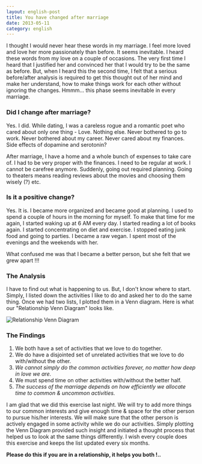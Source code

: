 ```yaml
---
layout: english-post
title: You have changed after marriage
date: 2013-05-11
category: english
---
```


I thought I would never hear these words in my marriage. I feel more loved and love her more passionately than before. It seems inevitable. I heard these words from my love on a couple of occasions. The very first time I heard that I justified her and convinced her that I would try to be the same as before. But, when I heard this the second time, I felt that a serious before/after analysis is required to get this thought out of her mind and make her understand, how to make things work for each other without ignoring the changes. Hmmm... this phase seems inevitable in every marriage.  

### Did I change after marriage?  

Yes. I did. While dating, I was a careless rogue and a romantic poet who cared about only one thing - Love. Nothing else. Never bothered to go to work. Never bothered about my career. Never cared about my finances. Side effects of dopamine and serotonin?  

After marriage, I have a home and a whole bunch of expenses to take care of. I had to be very proper with the finances. I need to be regular at work. I cannot be carefree anymore. Suddenly, going out required planning. Going to theaters means reading reviews about the movies and choosing them wisely (?) etc.  

### Is it a positive change?  

Yes. It is. I became more organized and became good at planning. I used to spend a couple of hours in the morning for myself. To make that time for me again, I started waking up at 6 AM every day. I started reading a lot of books again. I started concentrating on diet and exercise. I stopped eating junk food and going to parties. I became a raw vegan. I spent most of the evenings and the weekends with her.  

What confused me was that I became a better person, but she felt that we grew apart !!!  

### The Analysis

I have to find out what is happening to us. But, I don't know where to start. Simply, I listed down the activities I like to do and asked her to do the same thing. Once we had two lists, I plotted them in a Venn diagram. Here is what our "Relationship Venn Diagram" looks like.  

![Relationship Venn Diagram]({{site.english.img-path}}/relationship-venn-diagram.jpg)  

### The Findings

1. We both have a set of activities that we love to do together.  
2. We do have a disjointed set of unrelated activities that we love to do with/without the other.  
3. *We cannot simply do the common activities forever, no matter how deep in love we are.*  
4. We must spend time on other activities with/without the better half.  
5. *The success of the marriage depends on how efficiently we allocate time to common & uncommon activities.*  

I am glad that we did this exercise last night. We will try to add more things to our common interests and give enough time & space for the other person to pursue his/her interests. We will make sure that the other person is actively engaged in some activity while we do our activities. Simply plotting the Venn Diagram provided such insight and initiated a thought process that helped us to look at the same things differently. I wish every couple does this exercise and keeps the list updated every six months.  

**Please do this if you are in a relationship, it helps you both !..**  

